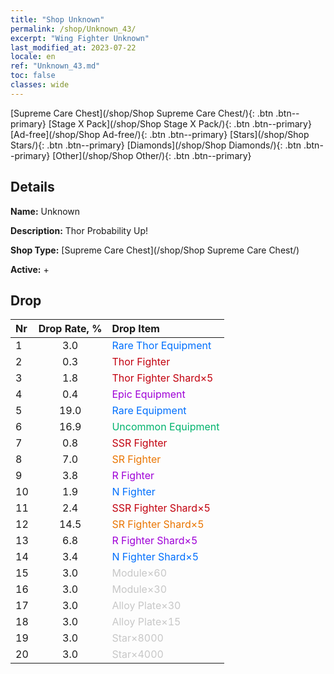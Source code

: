 ```yaml
---
title: "Shop Unknown"
permalink: /shop/Unknown_43/
excerpt: "Wing Fighter Unknown"
last_modified_at: 2023-07-22
locale: en
ref: "Unknown_43.md"
toc: false
classes: wide
---
```



  [Supreme Care Chest](/shop/Shop Supreme Care Chest/){: .btn .btn--primary}   [Stage X Pack](/shop/Shop Stage X Pack/){: .btn .btn--primary}   [Ad-free](/shop/Shop Ad-free/){: .btn .btn--primary}   [Stars](/shop/Shop Stars/){: .btn .btn--primary}   [Diamonds](/shop/Shop Diamonds/){: .btn .btn--primary}   [Other](/shop/Shop Other/){: .btn .btn--primary} 

## Details

 **Name:** Unknown 

 **Description:** Thor Probability Up!

 **Shop Type:** [Supreme Care Chest](/shop/Shop Supreme Care Chest/)

 **Active:** + 



## Drop

  |  Nr | Drop Rate, %  |    Drop Item     |
  |:----|:-------------:|:-----------------|
  | 1 | 3.0 | <span style="color: #006ffd">Rare Thor Equipment</span><br/><span style="color: #ffffff;"></span> | 
  | 2 | 0.3 | <span style="color: #c2000e">Thor Fighter</span><br/><span style="color: #ffffff;"></span> | 
  | 3 | 1.8 | <span style="color: #c2000e">Thor Fighter Shard×5</span><br/><span style="color: #ffffff;"></span> | 
  | 4 | 0.4 | <span style="color: #9f00d7">Epic Equipment</span><br/><span style="color: #ffffff;"></span> | 
  | 5 | 19.0 | <span style="color: #006ffd">Rare Equipment</span><br/><span style="color: #ffffff;"></span> | 
  | 6 | 16.9 | <span style="color: #00b36d">Uncommon Equipment</span><br/><span style="color: #ffffff;"></span> | 
  | 7 | 0.8 | <span style="color: #c2000e">SSR Fighter</span><br/><span style="color: #ffffff;"></span> | 
  | 8 | 7.0 | <span style="color: #ea7500">SR Fighter</span><br/><span style="color: #ffffff;"></span> | 
  | 9 | 3.8 | <span style="color: #9f00d7">R Fighter</span><br/><span style="color: #ffffff;"></span> | 
  | 10 | 1.9 | <span style="color: #006ffd">N Fighter</span><br/><span style="color: #ffffff;"></span> | 
  | 11 | 2.4 | <span style="color: #c2000e">SSR Fighter Shard×5</span><br/><span style="color: #ffffff;"></span> | 
  | 12 | 14.5 | <span style="color: #ea7500">SR Fighter Shard×5</span><br/><span style="color: #ffffff;"></span> | 
  | 13 | 6.8 | <span style="color: #9f00d7">R Fighter Shard×5</span><br/><span style="color: #ffffff;"></span> | 
  | 14 | 3.4 | <span style="color: #006ffd">N Fighter Shard×5</span><br/><span style="color: #ffffff;"></span> | 
  | 15 | 3.0 | <span style="color: #c7c7c7">Module×60</span><br/><span style="color: #ffffff;"></span> | 
  | 16 | 3.0 | <span style="color: #c7c7c7">Module×30</span><br/><span style="color: #ffffff;"></span> | 
  | 17 | 3.0 | <span style="color: #c7c7c7">Alloy Plate×30</span><br/><span style="color: #ffffff;"></span> | 
  | 18 | 3.0 | <span style="color: #c7c7c7">Alloy Plate×15</span><br/><span style="color: #ffffff;"></span> | 
  | 19 | 3.0 | <span style="color: #c7c7c7">Star×8000</span><br/><span style="color: #ffffff;"></span> | 
  | 20 | 3.0 | <span style="color: #c7c7c7">Star×4000</span><br/><span style="color: #ffffff;"></span> | 

